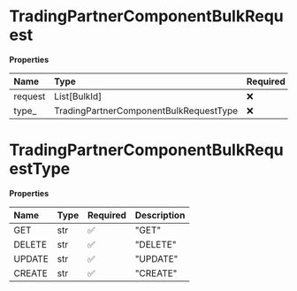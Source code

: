 # TradingPartnerComponentBulkRequest

**Properties**

| Name    | Type                                   | Required | Description |
| :------ | :------------------------------------- | :------- | :---------- |
| request | List[BulkId]                           | ❌       |             |
| type\_  | TradingPartnerComponentBulkRequestType | ❌       |             |

# TradingPartnerComponentBulkRequestType

**Properties**

| Name   | Type | Required | Description |
| :----- | :--- | :------- | :---------- |
| GET    | str  | ✅       | "GET"       |
| DELETE | str  | ✅       | "DELETE"    |
| UPDATE | str  | ✅       | "UPDATE"    |
| CREATE | str  | ✅       | "CREATE"    |

